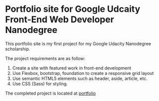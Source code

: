 # Portfolio site for Google Udcaity Front-End Web Developer Nanodegree
This portfolio site is my first project for my Google Udacity Nanodegree scholarship.

The project requirements are as follow:

1. Create a site with featured work in front-end development
2. Use Flexbox, bootstrap, foundation to create a responsive grid layout
3. Use semantic HTML5 elements such as header, aside, article, etc.
4. Use CSS (Sass) for styling.

The completed project is located at [portfolio](https://ebitsdev.github.io/portfolio)

